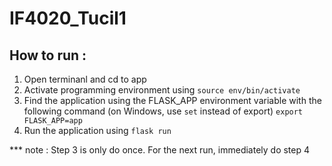 # IF4020_Tucil1

## How to run :
1. Open terminanl and cd to app
2. Activate programming environment using ```source env/bin/activate```
3. Find the application using the FLASK_APP environment variable with the following command (on Windows, use ``set`` instead of export) ```export FLASK_APP=app```
4. Run the application using ```flask run```

*** note : Step 3 is only do once. For the next run, immediately do step 4
